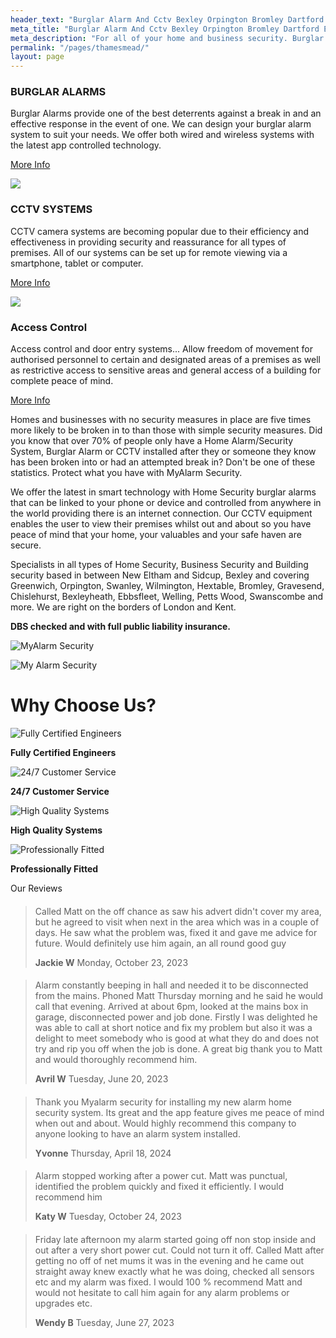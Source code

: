 ```yaml
---
header_text: "Burglar Alarm And Cctv Bexley Orpington Bromley Dartford Eltham"
meta_title: "Burglar Alarm And Cctv Bexley Orpington Bromley Dartford Eltham"
meta_description: "For all of your home and business security. Burglar Alarm Servicing, Burglar Alarm Installation, Alarm Battery and CCTV.. Call 020 8302 4065 or send an email"
permalink: "/pages/thamesmead/"
layout: page
---
```


### BURGLAR ALARMS 

Burglar Alarms provide one of the best deterrents against a break in and an effective response in the event of one. We can design your burglar alarm system to suit your needs. We offer both wired and wireless systems with the latest app controlled technology.

[More Info](/categories/burglar-alarms.php)

[![](https://res.cloudinary.com/kbs/image/upload/f_auto,q_auto,w_370,h_370,c_fill/ejajxywfmnfgavh5xtn3.png)](../categories/cctv.php.html "View More")

### CCTV SYSTEMS 

CCTV camera systems are becoming popular due to their efficiency and effectiveness in providing security and reassurance for all types of premises. All of our systems can be set up for remote viewing via a smartphone, tablet or computer.

[More Info](/categories/cctv.php)

[![](https://res.cloudinary.com/kbs/image/upload/f_auto,q_auto,w_370,h_370,c_fill/dgxdicyzg24k2lcuvdbl.png)](../categories/access-control.php.html "View More")

### Access Control 

Access control and door entry systems\... Allow freedom of movement for authorised personnel to certain and designated areas of a premises as well as restrictive access to sensitive areas and general access of a building for complete peace of mind.

[More Info](/categories/access-control.php)

Homes and businesses with no security measures in place are five times more likely to be broken in to than those with simple security measures. Did you know that over 70% of people only have a Home Alarm/Security System, Burglar Alarm or CCTV installed after they or someone they know has been broken into or had an attempted break in? Don\'t be one of these statistics. Protect what you have with MyAlarm Security.

We offer the latest in smart technology with Home Security burglar alarms that can be linked to your phone or device and controlled from anywhere in the world providing there is an internet connection. Our CCTV equipment enables the user to view their premises whilst out and about so you have peace of mind that your home, your valuables and your safe haven are secure.

Specialists in all types of Home Security, Business Security and Building security based in between New Eltham and Sidcup, Bexley and covering Greenwich, Orpington, Swanley, Wilmington, Hextable, Bromley, Gravesend, Chislehurst, Bexleyheath, Ebbsfleet, Welling, Petts Wood, Swanscombe and more. We are right on the borders of London and Kent.

**DBS checked and with full public liability insurance.**

![MyAlarm Security](https://res.cloudinary.com/kbs/image/upload/f_auto,q_auto/oeflaeyeglmvvu4nxkv0.png "MyAlarm Security")

![My Alarm Security](https://res.cloudinary.com/kbs/image/upload/f_auto,q_auto/rubndkmdvgoxj9berm3a.jpg "My Alarm Security")

# Why Choose Us? 

![Fully Certified Engineers](https://res.cloudinary.com/kbs/image/upload/f_auto,q_auto/ytwmwogsrbck9axbamnu.png "Fully Certified Engineers")

**Fully Certified Engineers**

![24/7 Customer Service](https://res.cloudinary.com/kbs/image/upload/f_auto,q_auto/iqrzhnfuuzobhjxhovcu.png "24/7 Customer Service")

**24/7 Customer Service**

![High Quality Systems](https://res.cloudinary.com/kbs/image/upload/f_auto,q_auto/uwb4yiykbcwepkugogci.png "High Quality Systems")

**High Quality Systems**

![Professionally Fitted](https://res.cloudinary.com/kbs/image/upload/f_auto,q_auto/ln9gryvfgmobruniuoxm.png "Professionally Fitted")

**Professionally Fitted**

Our Reviews

####      

> Called Matt on the off chance as saw his advert didn\'t cover my area, but he agreed to visit when next in the area which was in a couple of days. He saw what the problem was, fixed it and gave me advice for future. Would definitely use him again, an all round good guy
>
> **Jackie W** Monday, October 23, 2023

####      

> Alarm constantly beeping in hall and needed it to be disconnected from the mains. Phoned Matt Thursday morning and he said he would call that evening. Arrived at about 6pm, looked at the mains box in garage, disconnected power and job done. Firstly I was delighted he was able to call at short notice and fix my problem but also it was a delight to meet somebody who is good at what they do and does not try and rip you off when the job is done. A great big thank you to Matt and would thoroughly recommend him.
>
> **Avril W** Tuesday, June 20, 2023

####      

> Thank you Myalarm security for installing my new alarm home security system. Its great and the app feature gives me peace of mind when out and about. Would highly recommend this company to anyone looking to have an alarm system installed.
>
> **Yvonne** Thursday, April 18, 2024

####      

> Alarm stopped working after a power cut. Matt was punctual, identified the problem quickly and fixed it efficiently. I would recommend him
>
> **Katy W** Tuesday, October 24, 2023

####      

> Friday late afternoon my alarm started going off non stop inside and out after a very short power cut. Could not turn it off. Called Matt after getting no off of net mums it was in the evening and he came out straight away knew exactly what he was doing, checked all sensors etc and my alarm was fixed. I would 100 % recommend Matt and would not hesitate to call him again for any alarm problems or upgrades etc.
>
> **Wendy B** Tuesday, June 27, 2023